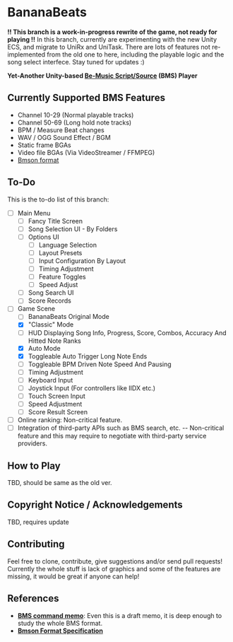 # BananaBeats

**!! This branch is a work-in-progress rewrite of the game, not ready for playing !!**
In this branch, currently are experimenting with the new Unity ECS, and migrate to UniRx and UniTask. There are lots of features not re-implemented from the old one to here, including the playable logic and the song select interfece. Stay tuned for updates :)

**Yet-Another Unity-based [Be-Music Script/Source](https://en.wikipedia.org/wiki/Be-Music_Source) (BMS) Player**

## Currently Supported BMS Features

- Channel 10-29 (Normal playable tracks)
- Channel 50-69 (Long hold note tracks)
- BPM / Measure Beat changes
- WAV / OGG Sound Effect / BGM
- Static frame BGAs
- Video file BGAs (Via VideoStreamer / FFMPEG)
- [Bmson format](https://bmson.nekokan.dyndns.info/)

## To-Do

This is the to-do list of this branch:
- [ ] Main Menu
  - [ ] Fancy Title Screen
  - [ ] Song Selection UI - By Folders
  - [ ] Options UI
	- [ ] Language Selection
    - [ ] Layout Presets
	- [ ] Input Configuration By Layout
	- [ ] Timing Adjustment
	- [ ] Feature Toggles
	- [ ] Speed Adjust
  - [ ] Song Search UI
  - [ ] Score Records
- [ ] Game Scene
  - [ ] BananaBeats Original Mode
  - [x] "Classic" Mode
  - [ ] HUD Displaying Song Info, Progress, Score, Combos, Accuracy And Hitted Note Ranks
  - [x] Auto Mode
  - [x] Toggleable Auto Trigger Long Note Ends
  - [ ] Toggleable BPM Driven Note Speed And Pausing
  - [ ] Timing Adjustment
  - [ ] Keyboard Input
  - [ ] Joystick Input (For controllers like IIDX etc.)
  - [ ] Touch Screen Input
  - [ ] Speed Adjustment
  - [ ] Score Result Screen
- [ ] Online ranking: Non-critical feature.
- [ ] Integration of third-party APIs such as BMS search, etc. -- Non-critical feature and this may require to negotiate with third-party service providers.

## How to Play

TBD, should be same as the old ver.

## Copyright Notice / Acknowledgements

TBD, requires update

## Contributing

Feel free to clone, contribute, give suggestions and/or send pull requests!
Currently the whole stuff is lack of graphics and some of the features are missing, it would be great if anyone can help!

## References

- **[BMS command memo](http://hitkey.nekokan.dyndns.info/cmds.htm)**: Even this is a draft memo, it is deep enough to study the whole BMS format.
- **[Bmson Format Specification](https://bmson-spec.readthedocs.io/en/master/doc/)**
